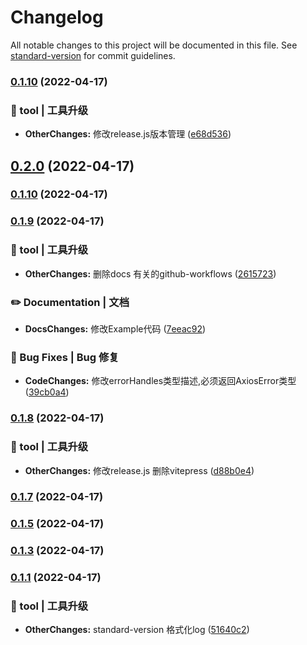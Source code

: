 # Changelog

All notable changes to this project will be documented in this file. See [standard-version](https://github.com/conventional-changelog/standard-version) for commit guidelines.

### [0.1.10](https://github.com/Skylooker-hub/axits/compare/v0.1.9...v0.1.10) (2022-04-17)


### 🚀 tool | 工具升级

* **OtherChanges:** 修改release.js版本管理 ([e68d536](https://github.com/Skylooker-hub/axits/commit/e68d53697c318d6c947be130ab026618fad9a26b))

## [0.2.0](https://github.com/Skylooker-hub/axits/compare/v0.1.9...v0.2.0) (2022-04-17)

### [0.1.10](https://github.com/Skylooker-hub/axits/compare/v0.1.9...v0.1.10) (2022-04-17)

### [0.1.9](https://github.com/Skylooker-hub/axits/compare/v0.1.8...v0.1.9) (2022-04-17)


### 🚀 tool | 工具升级

* **OtherChanges:** 删除docs 有关的github-workflows ([2615723](https://github.com/Skylooker-hub/axits/commit/26157239d4994aebfc950f1795069a155991d672))


### ✏️ Documentation | 文档

* **DocsChanges:** 修改Example代码 ([7eeac92](https://github.com/Skylooker-hub/axits/commit/7eeac92220be82a47ac65e31b31036460a089ea5))


### 🐛 Bug Fixes | Bug 修复

* **CodeChanges:** 修改errorHandles类型描述,必须返回AxiosError类型 ([39cb0a4](https://github.com/Skylooker-hub/axits/commit/39cb0a47aaa7b354cf2a3caf3cbb007d5aeecf35))

### [0.1.8](https://github.com/Skylooker-hub/axits/compare/v0.1.7...v0.1.8) (2022-04-17)


### 🚀 tool | 工具升级

* **OtherChanges:** 修改release.js 删除vitepress ([d88b0e4](https://github.com/Skylooker-hub/axits/commit/d88b0e4ff6412930bfe34097da3439d22c7a121d))

### [0.1.7](https://github.com/Skylooker-hub/axits/compare/v0.1.6...v0.1.7) (2022-04-17)

### [0.1.5](https://github.com/Skylooker-hub/axits/compare/v0.1.4...v0.1.5) (2022-04-17)

### [0.1.3](https://github.com/Skylooker-hub/axits/compare/v0.1.2...v0.1.3) (2022-04-17)

### [0.1.1](https://github.com/Skylooker-hub/axits/compare/v0.1.0...v0.1.1) (2022-04-17)


### 🚀 tool | 工具升级

* **OtherChanges:** standard-version 格式化log ([51640c2](https://github.com/Skylooker-hub/axits/commit/51640c274f792d78cb7131e4c55ea27f0b330c6a))

